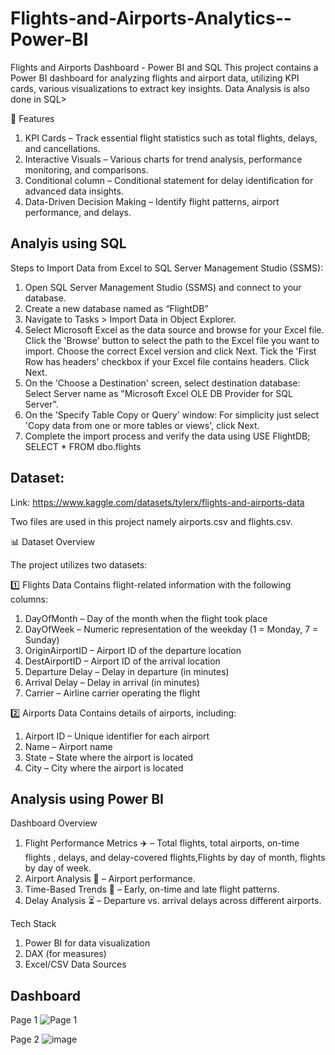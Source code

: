 # Flights-and-Airports-Analytics--Power-BI
Flights and Airports Dashboard - Power BI and SQL
This  project contains a Power BI dashboard for analyzing flights and airport data, utilizing KPI cards, various visualizations to extract key insights. Data Analysis is also done in SQL> 

📌 Features
1. KPI Cards – Track essential flight statistics such as total flights, delays, and cancellations.
2. Interactive Visuals – Various charts for trend analysis, performance monitoring, and comparisons.
3. Conditional column – Conditional statement for delay identification for advanced data insights.
4. Data-Driven Decision Making – Identify flight patterns, airport performance, and delays.

## Analyis using SQL

Steps to Import Data from Excel to SQL Server Management Studio (SSMS):
1.	Open SQL Server Management Studio (SSMS) and connect to your database.
2.	Create a new database named as “FlightDB” 
3.	Navigate to Tasks > Import Data in Object Explorer.
4.	Select Microsoft Excel as the data source and browse for your Excel file. Click the 'Browse' button to select the path to the Excel file you want to import. Choose the correct Excel version and click Next. Tick the 'First Row has headers' checkbox if your Excel file contains headers. Click Next.
5.	On the 'Choose a Destination' screen, select destination database: Select Server name as "Microsoft Excel OLE DB Provider for SQL Server".
6.	On the 'Specify Table Copy or Query' window: For simplicity just select 'Copy data from one or more tables or views', click Next.
7.	Complete the import process and verify the data using 
USE FlightDB;
SELECT * FROM dbo.flights


## Dataset:
Link: https://www.kaggle.com/datasets/tylerx/flights-and-airports-data

Two files are used in this project namely airports.csv and flights.csv.

📊 Dataset Overview

The project utilizes two datasets:

1️⃣ Flights Data 
Contains flight-related information with the following columns:
1.	DayOfMonth – Day of the month when the flight took place
2.	DayOfWeek – Numeric representation of the weekday (1 = Monday, 7 = Sunday)
3.	OriginAirportID – Airport ID of the departure location
4.	DestAirportID – Airport ID of the arrival location
5.	Departure Delay – Delay in departure (in minutes)
6.	Arrival Delay – Delay in arrival (in minutes)
7.	Carrier – Airline carrier operating the flight

2️⃣ Airports Data 
Contains details of airports, including:
1.	Airport ID – Unique identifier for each airport
2.	Name – Airport name
3.	State – State where the airport is located
4.	City – City where the airport is located

## Analysis using Power BI 
Dashboard Overview 
1. Flight Performance Metrics ✈️ – Total flights, total airports, on-time flights , delays, and delay-covered flights,Flights by day of month, flights by day of week.
2. Airport Analysis 🏢 – Airport performance.
3. Time-Based Trends 📅 – Early, on-time and late flight patterns.
4. Delay Analysis ⏳ – Departure vs. arrival delays across different airports.

Tech Stack
1. Power BI for data visualization
2.	DAX (for measures)
3.	Excel/CSV Data Sources

## Dashboard
Page 1
![Page 1](https://github.com/user-attachments/assets/0cf1c51f-bb65-45cd-b15a-74f1a167e05e)

Page 2 
![image](https://github.com/user-attachments/assets/7ca0a4f3-85ee-477c-8162-5bc54d745de0)






